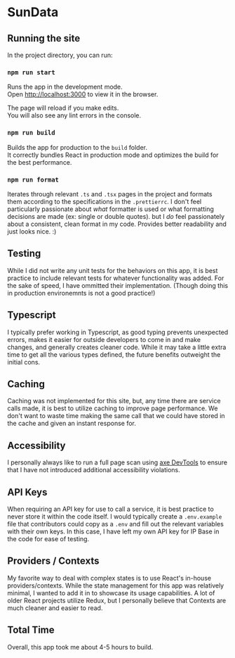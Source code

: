 # SunData
## Running the site

In the project directory, you can run:

### `npm run start`

Runs the app in the development mode.\
Open [http://localhost:3000](http://localhost:3000) to view it in the browser.

The page will reload if you make edits.\
You will also see any lint errors in the console.

### `npm run build`

Builds the app for production to the `build` folder.\
It correctly bundles React in production mode and optimizes the build for the best performance.

### `npm run format`

Iterates through relevant `.ts` and `.tsx` pages in the project and formats them according to the specifications in the `.prettierrc`. I don't feel particularly passionate about _what_ formatter is used or what formatting decisions are made (ex: single or double quotes). but I _do_ feel passionately about a consistent, clean format in my code. Provides better readability and just looks nice. :)

## Testing

While I did not write any unit tests for the behaviors on this app, it is best practice to include relevant tests for whatever functionality was added. For the sake of speed, I have ommitted their implementation. (Though doing this in production environemnts is not a good practice!)

## Typescript

I typically prefer working in Typescript, as good typing prevents unexpected errors, makes it easier for outside developers to come in and make changes, and generally creates cleaner code. While it may take a little extra time to get all the various types defined, the future benefits outweight the initial cons.

## Caching

Caching was not implemented for this site, but, any time there are service calls made, it is best to utilize caching to improve page performance. We don't want to waste time making the same call that we could have stored in the cache and given an instant response for.

## Accessibility

I personally always like to run a full page scan using [axe DevTools](https://chrome.google.com/webstore/detail/axe-devtools-web-accessib/lhdoppojpmngadmnindnejefpokejbdd?hl=en-US) to ensure that I have not introduced additional accessibility violations.

## API Keys

When requiring an API key for use to call a service, it is best practice to never store it within the code itself. I would typically create a `.env.example` file that contributors could copy as a `.env` and fill out the relevant variables with their own keys. In this case, I have left my own API key for IP Base in the code for ease of testing.

## Providers / Contexts

My favorite way to deal with complex states is to use React's in-house providers/contexts. While the state management for this app was relatively minimal, I wanted to add it in to showcase its usage capabilities. A lot of older React projects utilize Redux, but I personally believe that Contexts are much cleaner and easier to read.

## Total Time

Overall, this app took me about 4-5 hours to build.
